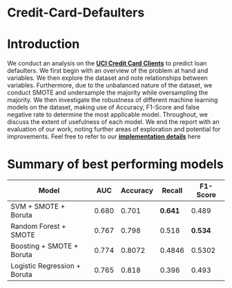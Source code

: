 # Credit-Card-Defaulters
# Introduction
We conduct an analysis on the [**UCI Credit Card Clients**](https://www.kaggle.com/uciml/default-of-credit-card-clients-dataset) to predict loan defaulters. We first begin with an overview of the problem at hand and variables. We then explore the dataset and note relationships between variables. Furthermore, due to the unbalanced nature of the dataset, we conduct SMOTE and undersample the majority while oversampling the majority. 
We then investigate the robustness of different machine learning models on the dataset, making use of Accuracy, F1-Score and false negative rate to determine the most applicable model. Throughout, we discuss the extent of usefulness of each model. We end the report with an evaluation of our work, noting further areas of exploration and potential for improvements. Feel free to refer to our [**implementation details**](https://github.com/TanJiaTing/Credit-Card-Defaulters/blob/master/Report.docx) here

# Summary of best performing models

Model | AUC | Accuracy | Recall | F1-Score
--- | --- | --- | ---| ---
SVM + SMOTE + Boruta | 0.680 | 0.701 | **0.641** | 0.489
Random Forest + SMOTE | 0.767 | 0.798 | 0.518 | **0.534**
Boosting + SMOTE + Boruta | 0.774 | 0.8072 | 0.4846 | 0.5302
Logistic Regression + Boruta | 0.765 | 0.818 | 0.396 | 0.493
